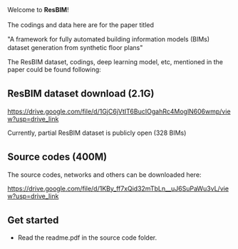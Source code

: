 Welcome to **ResBIM**!　　

The codings and data here are for the paper titled　　

"A framework for fully automated building information models (BIMs) dataset generation from synthetic floor plans"　　

The ResBIM dataset, codings, deep learning model, etc, mentioned in the paper could be found following:

## ResBIM dataset download (2.1G)　　
https://drive.google.com/file/d/1GjC6jVtIT6BucIOgahRc4MoglN606wmp/view?usp=drive_link


Currently, partial ResBIM dataset is publicly open (328 BIMs)

## Source codes (400M)　　
The source codes, networks and others can be downloaded here:


https://drive.google.com/file/d/1KBy_ff7xQid32mTbLn__uJ6SuPaWu3vL/view?usp=drive_link

## Get started　　
- Read the readme.pdf in the source code folder.
